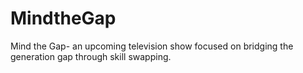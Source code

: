 # MindtheGap
Mind the Gap- an upcoming television show focused on bridging the generation gap through skill swapping.
